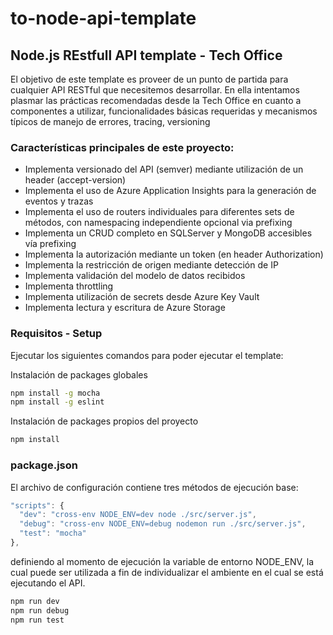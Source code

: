 # to-node-api-template
## Node.js REstfull API template - Tech Office

El objetivo de este template es proveer de un punto de partida para cualquier API RESTful que necesitemos desarrollar. En ella intentamos plasmar las prácticas recomendadas desde la Tech Office en cuanto a componentes a utilizar, funcionalidades básicas requeridas y mecanismos típicos de manejo de errores, tracing, versioning

### Características principales de este proyecto:
* Implementa versionado del API (semver) mediante utilización de un header (accept-version)
* Implementa el uso de Azure Application Insights para la generación de eventos y trazas
* Implementa el uso de routers individuales para diferentes sets de métodos, con namespacing independiente opcional via prefixing
* Implementa un CRUD completo en SQLServer y MongoDB accesibles vía prefixing
* Implementa la autorización mediante un token (en header Authorization)
* Implementa la restricción de origen mediante detección de IP
* Implementa validación del modelo de datos recibidos
* Implementa throttling
* Implementa utilización de secrets desde Azure Key Vault
* Implementa lectura y escritura de Azure Storage

### Requisitos - Setup
Ejecutar los siguientes comandos para poder ejecutar el template:

Instalación de packages globales
```bash
npm install -g mocha
npm install -g eslint
```

Instalación de packages propios del proyecto
```bash
npm install
```
### package.json
El archivo de configuración contiene tres métodos de ejecución base:

```javascript
"scripts": {
  "dev": "cross-env NODE_ENV=dev node ./src/server.js",
  "debug": "cross-env NODE_ENV=debug nodemon run ./src/server.js",
  "test": "mocha"
},
```
definiendo al momento de ejecución la variable de entorno NODE_ENV, la cual puede ser utilizada a fin de individualizar el ambiente en el cual se está ejecutando el API.

```bash
npm run dev
npm run debug
npm run test
```

